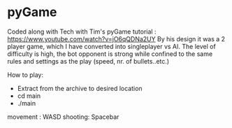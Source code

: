 # pyGame

Coded along with Tech with Tim's pyGame tutorial : https://www.youtube.com/watch?v=jO6qQDNa2UY
By his design it was a 2 player game, which I have converted into singleplayer vs AI.
The level of difficulty is high, the bot opponent is strong while confined to the same rules and settings as the play (speed, nr. of bullets..etc.)

How to play:
- Extract from the archive to desired location 
- cd main
- ./main

movement : WASD
shooting: Spacebar
